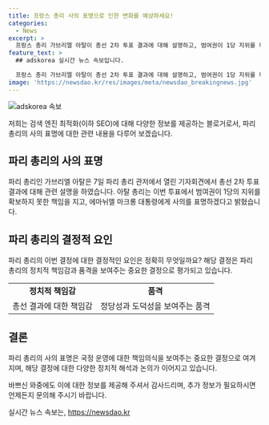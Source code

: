 ```yaml
---
title: 프랑스 총리 사의 표명으로 인한 변화를 예상하세요!
categories:
  - News
excerpt: >
  프랑스 총리 가브리엘 아탈이 총선 2차 투표 결과에 대해 설명하고, 범여권이 1당 지위를 확보하지 못한 책임을 지고 에마뉘엘 마크롱 대통령에게 사의를 표명하겠다고 밝혔다.
feature_text: >
  ## adskorea 실시간 뉴스 속보입니다.

  프랑스 총리 가브리엘 아탈이 총선 2차 투표 결과에 대해 설명하고, 범여권이 1당 지위를 확보하지 못한 책임을 지고 에마뉘엘 마크롱 대통령에게 사의를 표명하겠다고 밝혔다.
image: 'https://newsdao.kr/res/images/meta/newsdao_breakingnews.jpg'
---
```


<p><img src="https://newsdao.kr/res/images/meta/newsdao_breakingnews.jpg" alt="adskorea 속보" /></p>

<p>저희는 검색 엔진 최적화(이하 SEO)에 대해 다양한 정보를 제공하는 블로거로서, 파리 총리의 사의 표명에 대한 관련 내용을 다루어 보겠습니다.</p>

<h2 data-ke-size="size26">파리 총리의 사의 표명</h2>

<p data-ke-size="size16">파리 총리인 가브리엘 아탈은 7일 파리 총리 관저에서 열린 기자회견에서 총선 2차 투표 결과에 대해 관련 설명을 하였습니다. 아탈 총리는 이번 투표에서 범여권이 1당의 지위를 확보하지 못한 책임을 지고, 에마뉘엘 마크롱 대통령에게 사의를 표명하겠다고 밝혔습니다.</p>

<h2 data-ke-size="size26">파리 총리의 결정적 요인</h2>

<p data-ke-size="size16">파리 총리의 이번 결정에 대한 결정적인 요인은 정확히 무엇일까요? 해당 결정은 파리 총리의 정치적 책임감과 품격을 보여주는 중요한 결정으로 평가되고 있습니다.</p>

<table>
  <tr>
    <td style="text-align: center; height: 17px;"><b>정치적 책임감</b></td>
    <td style="text-align: center; height: 17px;"><b>품격</b></td>
  </tr>
  <tr>
    <td style="text-align: center; height: 17px;">총선 결과에 대한 책임감</td>
    <td style="text-align: center; height: 17px;">정당성과 도덕성을 보여주는 품격</td>
  </tr>
</table>

<h2 data-ke-size="size26">결론</h2>

<p data-ke-size="size16">파리 총리의 사의 표명은 국정 운영에 대한 책임의식을 보여주는 중요한 결정으로 여겨지며, 해당 결정에 대한 다양한 정치적 해석과 논의가 이어지고 있습니다.</p>

<p>바쁘신 와중에도 이에 대한 정보를 제공해 주셔서 감사드리며, 추가 정보가 필요하시면 언제든지 문의해 주시기 바랍니다.</p>
실시간 뉴스 속보는, <a href="https://newsdao.kr" rel="dofollow">https://newsdao.kr</a>


